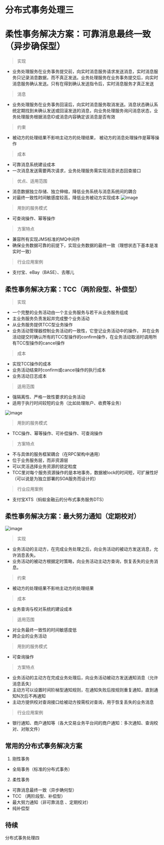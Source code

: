 # 分布式事务处理三

# 柔性事务解决方案：可靠消息最终一致（异步确保型）

> 实现
* 业务处理服务在业务事务提交前，向实时消息服务请求发送消息，实时消息服务只记录消息数据，而不真正发送。业务处理服务在业务事务提交后，向实时消息服务确认发送。只有在得到确认发送指令后，实时消息服务才真正发送

> 消息
* 业务处理服务在业务事务回滚后，向实时消息服务取消发送。消息状态确认系统定期找到未确认发送或回滚发送的消息，向业务处理服务询问消息状态，业务处理服务根据消息ID或消息内容确定该消息是否有效

> 约束
* 被动方的处理结果不影响主动方的处理结果， 被动方的消息处理操作是幂等操作

> 成本
* 可靠消息系统建设成本
* 一次消息发送需要两次请求，业务处理服务需实现消息状态回查接口

> 优点、适用范围
* 消息数据独立存储、独立伸缩，降低业务系统与消息系统间的耦合
* 对最终一致性时间敏感度较高，降低业务被动方实现成本
![image](https://github.com/csy512889371/learnDoc/blob/master/image/2018/fbs/9.png)

> 用到的服务模式
* 可查询操作、幂等操作

> 方案特点
* 兼容所有实现JMS标准的MQ中间件
* 确保业务数据可靠的前提下，实现业务数据的最终一致（理想状态下基本是准实时一致）

> 行业应用案例
* 支付宝、eBay（BASE）、去哪儿

## 柔性事务解决方案：TCC（两阶段型、补偿型）

> 实现
* 一个完整的业务活动由一个主业务服务与若干从业务服务组成
* 主业务服务负责发起并完成整个业务活动
* 从业务服务提供TCC型业务操作
* 业务活动管理器控制业务活动的一致性，它登记业务活动中的操作， 并在业务活动提交时确认所有的TCC型操作的confirm操作，在业务活动取消时调用所有TCC型操作的cancel操作

> 成本
* 实现TCC操作的成本
* 业务活动结束时confirm或cancel操作的执行成本
* 业务活动日志成本

> 适用范围
* 强隔离性、严格一致性要求的业务活动
* 适用于执行时间较短的业务（比如处理账户、收费等业务）

![image](https://github.com/csy512889371/learnDoc/blob/master/image/2018/fbs/10.png)


> 用到的服务模式
* TCC操作、幂等操作、可补偿操作、可查询操作

> 方案特点
* 不与具体的服务框架耦合（在RPC架构中通用）
* 位于业务服务层，而非资源层
* 可以灵活选择业务资源的锁定粒度
* TCC里对每个服务资源操作的是本地事务，数据被lock的时间短，可扩展性好（可以说是为独立部署的SOA服务而设计的）

> 行业应用案例
* 支付宝XTS（蚂蚁金融云的分布式事务服务DTS）



## 柔性事务解决方案：最大努力通知（定期校对）

![image](https://github.com/csy512889371/learnDoc/blob/master/image/2018/fbs/11.png)

> 实现
* 业务活动的主动方，在完成业务处理之后，向业务活动的被动方发送消息，允许消息丢失。
* 业务活动的被动方根据定时策略，向业务活动主动方查询，恢复丢失的业务消息。

> 约束
* 被动方的处理结果不影响主动方的处理结果

> 成本
* 业务查询与校对系统的建设成本

> 适用范围
* 对业务最终一致性的时间敏感度低
* 跨企业的业务活动

> 用到的服务模式
* 可查询操作

> 方案特点
* 业务活动的主动方在完成业务处理后，向业务活动被动方发送通知消息（允许消息丢失）
* 主动方可以设置时间阶梯型通知规则，在通知失败后按规则重复通知，直到通知N次后不再通知
* 主动方提供校对查询接口给被动方按需校对查询，用于恢复丢失的业务消息

> 行业应用案例
* 银行通知、商户通知等（各大交易业务平台间的商户通知：多次通知、查询校对、对账文件）


## 常用的分布式事务解决方案
1) 刚性事务
* 全局事务（标准的分布式事务）

2) 柔性事务
*  可靠消息最终一致（异步确何型）
* TCC （两阶段型、补偿型）
* 最大努力通知（非可靠消息 、定期校对）
* 纯补偿型

## 待续

分布式事务处理四

